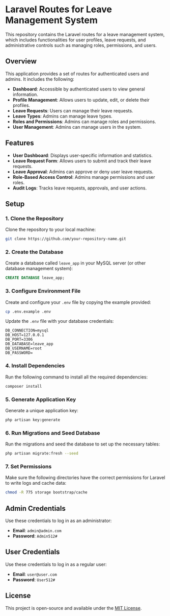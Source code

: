 
# Laravel Routes for Leave Management System

This repository contains the Laravel routes for a leave management system, which includes functionalities for user profiles, leave requests, and administrative controls such as managing roles, permissions, and users.

## Overview

This application provides a set of routes for authenticated users and admins. It includes the following:

- **Dashboard**: Accessible by authenticated users to view general information.
- **Profile Management**: Allows users to update, edit, or delete their profiles.
- **Leave Requests**: Users can manage their leave requests.
- **Leave Types**: Admins can manage leave types.
- **Roles and Permissions**: Admins can manage roles and permissions.
- **User Management**: Admins can manage users in the system.

## Features

- **User Dashboard**: Displays user-specific information and statistics.
- **Leave Request Form**: Allows users to submit and track their leave requests.
- **Leave Approval**: Admins can approve or deny user leave requests.
- **Role-Based Access Control**: Admins manage permissions and user roles.
- **Audit Logs**: Tracks leave requests, approvals, and user actions.

## Setup

### 1. Clone the Repository

Clone the repository to your local machine:

```bash
git clone https://github.com/your-repository-name.git
```

### 2. Create the Database

Create a database called `leave_app` in your MySQL server (or other database management system):

```sql
CREATE DATABASE leave_app;
```

### 3. Configure Environment File

Create and configure your `.env` file by copying the example provided:

```bash
cp .env.example .env
```

Update the `.env` file with your database credentials:

```
DB_CONNECTION=mysql
DB_HOST=127.0.0.1
DB_PORT=3306
DB_DATABASE=leave_app
DB_USERNAME=root
DB_PASSWORD=
```

### 4. Install Dependencies

Run the following command to install all the required dependencies:

```bash
composer install
```

### 5. Generate Application Key

Generate a unique application key:

```bash
php artisan key:generate
```

### 6. Run Migrations and Seed Database

Run the migrations and seed the database to set up the necessary tables:

```bash
php artisan migrate:fresh --seed
```

### 7. Set Permissions

Make sure the following directories have the correct permissions for Laravel to write logs and cache data:

```bash
chmod -R 775 storage bootstrap/cache
```

## Admin Credentials

Use these credentials to log in as an administrator:

- **Email**: `admin@admin.com`
- **Password**: `Admin512#`

## User Credentials

Use these credentials to log in as a regular user:

- **Email**: `user@user.com`
- **Password**: `User512#`


## License

This project is open-source and available under the [MIT License](LICENSE).
